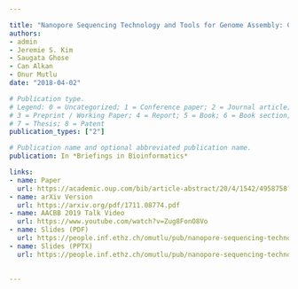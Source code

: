 ```yaml
---

title: "Nanopore Sequencing Technology and Tools for Genome Assembly: Computational Analysis of the Current State, Bottlenecks and Future Directions"
authors:
- admin
- Jeremie S. Kim
- Saugata Ghose
- Can Alkan
- Onur Mutlu
date: "2018-04-02"

# Publication type.
# Legend: 0 = Uncategorized; 1 = Conference paper; 2 = Journal article;
# 3 = Preprint / Working Paper; 4 = Report; 5 = Book; 6 = Book section;
# 7 = Thesis; 8 = Patent
publication_types: ["2"]

# Publication name and optional abbreviated publication name.
publication: In *Briefings in Bioinformatics*

links:
- name: Paper
  url: https://academic.oup.com/bib/article-abstract/20/4/1542/4958758?redirectedFrom=fulltext
- name: arXiv Version
  url: https://arxiv.org/pdf/1711.08774.pdf
- name: AACBB 2019 Talk Video
  url: https://www.youtube.com/watch?v=Zug8FonO8Vo
- name: Slides (PDF)
  url: https://people.inf.ethz.ch/omutlu/pub/nanopore-sequencing-technology-and-tools-for-genome-assembly-AACBB18-talk.pdf
- name: Slides (PPTX)
  url: https://people.inf.ethz.ch/omutlu/pub/nanopore-sequencing-technology-and-tools-for-genome-assembly-AACBB18-talk.pptx
  

---
```

